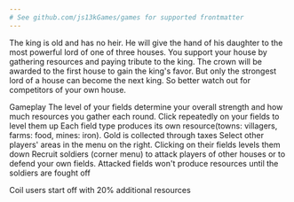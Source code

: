 ```yaml
---
# See github.com/js13kGames/games for supported frontmatter
---
```

The king is old and has no heir. He will give the hand of his daughter to the most powerful lord of one of three houses. You support your house by gathering resources and paying tribute to the king. The crown will be awarded to the first house to gain the king's favor.
But only the strongest lord of a house can become the next king. So better watch out for competitors of your own house.

Gameplay
The level of your fields determine your overall strength and how much resources you gather each round. Click repeatedly on your fields to level them up
Each field type produces its own resource(towns: villagers, farms: food, mines: iron). Gold is collected through taxes
Select other players' areas in the menu on the right. Clicking on their fields levels them down
Recruit soldiers (corner menu) to attack players of other houses or to defend your own fields. Attacked fields won't produce resources until the soldiers are fought off

Coil users start off with 20% additional resources